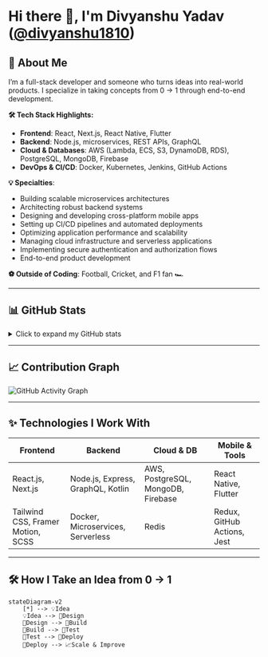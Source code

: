 # Hi there 👋, I'm **Divyanshu Yadav** ([@divyanshu1810](https://github.com/divyanshu1810))

## 🚀 About Me
I’m a full-stack developer and someone who turns ideas into real-world products. I specialize in taking concepts from 0 → 1 through end-to-end development.

**🛠️ Tech Stack Highlights:**
- **Frontend**: React, Next.js, React Native, Flutter
- **Backend**: Node.js, microservices, REST APIs, GraphQL
- **Cloud & Databases**: AWS (Lambda, ECS, S3, DynamoDB, RDS), PostgreSQL, MongoDB, Firebase
- **DevOps & CI/CD**: Docker, Kubernetes, Jenkins, GitHub Actions

**💡 Specialties**:
- Building scalable microservices architectures  
- Architecting robust backend systems  
- Designing and developing cross-platform mobile apps  
- Setting up CI/CD pipelines and automated deployments  
- Optimizing application performance and scalability  
- Managing cloud infrastructure and serverless applications  
- Implementing secure authentication and authorization flows  
- End-to-end product development  

**⚽ Outside of Coding**: Football, Cricket, and F1 fan 🏎️

---

## 📊 GitHub Stats

<details>
  <summary>Click to expand my GitHub stats</summary>

<p align="center">
  <img src="https://github-readme-stats.vercel.app/api?username=divyanshu1810&show_icons=true&theme=radical" alt="Divyanshu's GitHub stats" width="48%"/>
  <img src="https://github-readme-stats.vercel.app/api/top-langs/?username=divyanshu1810&layout=compact&theme=radical" alt="Top Langs" width="48%"/>
  <br>
  <img src="https://github-readme-streak-stats.herokuapp.com?user=divyanshu1810&theme=radical" alt="GitHub Streak" width="98%"/>
</p>

</details>

---

## 📈 Contribution Graph

![GitHub Activity Graph](https://github-readme-activity-graph.vercel.app/graph?username=divyanshu1810&theme=react-dark&area=true&hide_border=true)

---

## ✨ Technologies I Work With

| Frontend | Backend | Cloud & DB | Mobile & Tools |
|----------|---------|------------|----------------|
| React.js, Next.js | Node.js, Express, GraphQL, Kotlin | AWS, PostgreSQL, MongoDB, Firebase | React Native, Flutter |
| Tailwind CSS, Framer Motion, SCSS | Docker, Microservices, Serverless | Redis | Redux, GitHub Actions, Jest |

---

## 🛠️ How I Take an Idea from 0 → 1

```mermaid
stateDiagram-v2
    [*] --> 💡Idea
    💡Idea --> 📝Design
    📝Design --> 🔧Build
    🔧Build --> 🧪Test
    🧪Test --> 🚀Deploy
    🚀Deploy --> 📈Scale & Improve
